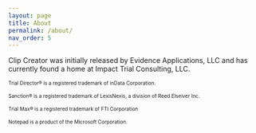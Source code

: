 ```yaml
---
layout: page
title: About
permalink: /about/
nav_order: 5
---
```


Clip Creator was initially released by Evidence Applications, LLC and has currently found a home at Impact Trial Consulting, LLC.

<p><font size ="1">Trial Director® is a registered trademark of inData Corporation.</font>
<p><font size ="1">Sanction® is a registered trademark of LexisNexis, a division of Reed Elseiver Inc.</font>
<p><font size ="1">Trial Max® is a registered trademark of FTI Corporation</font>
<p><font size ="1">Notepad is a product of the Microsoft Corporation.</font>